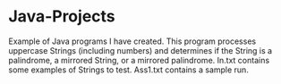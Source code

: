 # Java-Projects
Example of Java programs I have created.
This program processes uppercase Strings (including numbers) 
and determines if the String is a palindrome, a mirrored
String, or a mirrored palindrome. In.txt contains some
examples of Strings to test. Ass1.txt contains a sample run.
